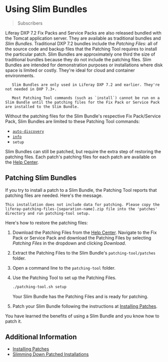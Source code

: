 # Using Slim Bundles

> Subscribers

Liferay DXP 7.2 Fix Packs and Service Packs are also released bundled with the Tomcat application server. They are available as traditional bundles and _Slim Bundles_. Traditional DXP 7.2 bundles include the _Patching Files_: all of the source code and backup files that the Patching Tool requires to install the particular patch. Slim Bundles are approximately one third the size of traditional bundles because they do not include the patching files. Slim Bundles are intended for demonstration purposes or installations where disk space is limited or costly. They're ideal for cloud and container environments.

```important::
   Slim Bundles are only used in Liferay DXP 7.2 and earlier. They're not needed in DXP 7.3+.
```

```warning::
   Most Patching Tool commands (such as `install`) cannot be run on a Slim Bundle until the patching files for the Fix Pack or Service Pack are installed to the Slim Bundle.
```

Without the patching files for the Slim Bundle's respective Fix Pack/Service Pack, Slim Bundles are limited to these Patching Tool commands:

* [`auto-discovery`](../configuring-the-patching-tool.md)
* [`info`](../getting-patch-information.md)
* `setup`

Slim Bundles can still be patched, but require the extra step of restoring the patching files. Each patch's patching files for each patch are available on the [Help Center](https://customer.liferay.com/downloads).

## Patching Slim Bundles

If you try to install a patch to a Slim Bundle, the Patching Tool reports that patching files are needed. Here's the message.

```
This installation does not include data for patching. Please copy the
liferay-patching-files-[separation-name].zip file into the 'patches'
directory and run patching-tool setup.
```

Here's how to restore the patching files: 

1. Download the Patching Files from the [Help Center](https://customer.liferay.com/downloads). Navigate to the Fix Pack or Service Pack and download the Patching Files by selecting _Patching Files_ in the dropdown and clicking _Download_.

1. Extract the Patching Files to the Slim Bundle's `patching-tool/patches` folder.

1. Open a command line to the `patching-tool` folder.

1. Use the Patching Tool to set up the Patching Files.

    ```bash
    ./patching-tool.sh setup
    ```

    Your Slim Bundle has the Patching Files and is ready for patching.

1. Patch your Slim Bundle following the instructions at [Installing Patches](../installing-patches.md).

You have learned the benefits of using a Slim Bundle and you know how to patch it.

## Additional Information

* [Installing Patches](../installing-patches.md)
* [Slimming Down Patched Installations](./slimming-down-patched-installations.md)
